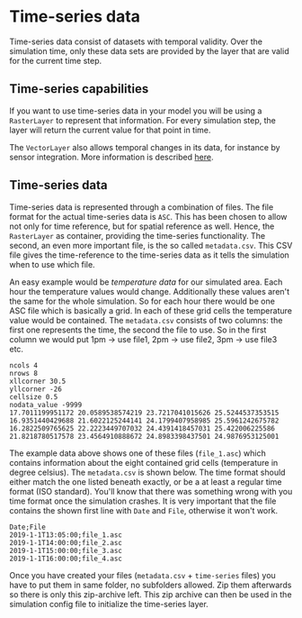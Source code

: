 # Time-series data

Time-series data consist of datasets with temporal validity. Over the simulation time, only these data sets are provided by the layer that are valid for the current time step. 

## Time-series capabilities

If you want to use time-series data in your model you will be using a ``RasterLayer`` to represent that information. For every simulation step, the layer will return the current value for that point in time.

The ``VectorLayer`` also allows temporal changes in its data, for instance by sensor integration. More information is described [here](../development/layers.md#vector-layer).

## Time-series data

Time-series data is represented through a combination of files.
The file format for the actual time-series data is `ASC`.
This has been chosen to allow not only for time reference, but for spatial reference as well.
Hence, the ``RasterLayer`` as container, providing the time-series functionality.
The second, an even more important file, is the so called ``metadata.csv``.
This CSV file gives the time-reference to the time-series data as it tells the simulation when to use which file.

An easy example would be *temperature data* for our simulated area.
Each hour the temperature values would change.
Additionally these values aren't the same for the whole simulation.
So for each hour there would be one ASC file which is basically a grid.
In each of these grid cells the temperature value would be contained.
The ``metadata.csv`` consists of two columns: the first one represents the time, the second the file to use.
So in the first column we would put 1pm &#8594; use file1, 2pm &#8594; use file2, 3pm &#8594; use file3 etc.

```asc title="Example time-series data: file_1.asc"
ncols 4  
nrows 8  
xllcorner 30.5  
yllcorner -26  
cellsize 0.5  
nodata_value -9999  
17.7011199951172 20.0589538574219 23.7217041015626 25.5244537353515
16.9351440429688 21.6022125244141 24.1799407958985 25.5961242675782
16.2822509765625 22.2223449707032 24.4391418457031 25.422006225586
21.8218780517578 23.4564910888672 24.8983398437501 24.9876953125001
```

The example data above shows one of these files (``file_1.asc``) which contains information about the eight contained grid cells (temperature in degree celsius).
The ``metadata.csv`` is shown below.
The time format should either match the one listed beneath exactly, or be a at least a regular time format (ISO standard).
You'll know that there was something wrong with you time format once the simulation crashes.
It is very important that the file contains the shown first line with ``Date`` and ``File``, otherwise it won't work.

```csv title="Metadata CSV file for time-series data"
Date;File
2019-1-1T13:05:00;file_1.asc
2019-1-1T14:00:00;file_2.asc
2019-1-1T15:00:00;file_3.asc
2019-1-1T16:00:00;file_4.asc
```

Once you have created your files (``metadata.csv`` + ``time-series`` files) you have to put them in same folder, no subfolders allowed.
Zip them afterwards so there is only this zip-archive left.
This zip archive can then be used in the simulation config file to initialize the time-series layer.